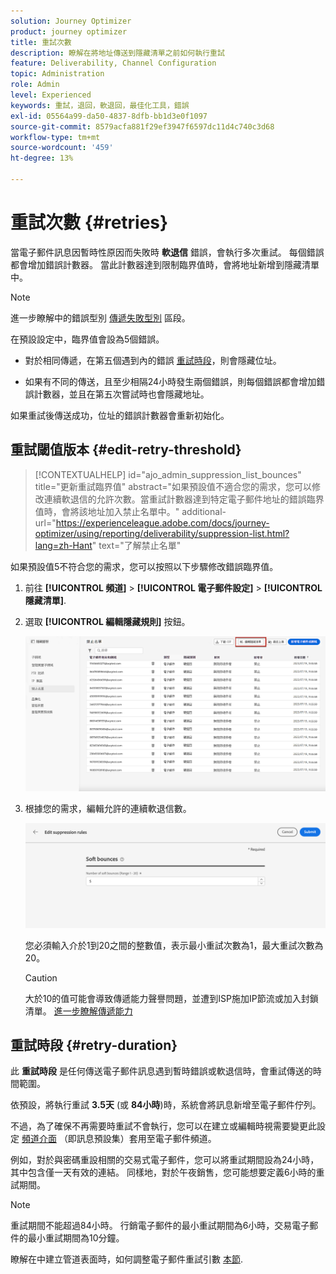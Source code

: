 ```yaml
---
solution: Journey Optimizer
product: journey optimizer
title: 重試次數
description: 瞭解在將地址傳送到隱藏清單之前如何執行重試
feature: Deliverability, Channel Configuration
topic: Administration
role: Admin
level: Experienced
keywords: 重試，退回，軟退回，最佳化工具，錯誤
exl-id: 05564a99-da50-4837-8dfb-bb1d3e0f1097
source-git-commit: 8579acfa881f29ef3947f6597dc11d4c740c3d68
workflow-type: tm+mt
source-wordcount: '459'
ht-degree: 13%

---
```


# 重試次數 {#retries}

當電子郵件訊息因暫時性原因而失敗時 **軟退信** 錯誤，會執行多次重試。 每個錯誤都會增加錯誤計數器。 當此計數器達到限制臨界值時，會將地址新增到隱藏清單中。

>[!NOTE]
>
>進一步瞭解中的錯誤型別 [傳遞失敗型別](../reports/suppression-list.md#delivery-failures) 區段。

在預設設定中，臨界值會設為5個錯誤。

* 對於相同傳遞，在第五個遇到內的錯誤 [重試時段](#retry-duration)，則會隱藏位址。

* 如果有不同的傳送，且至少相隔24小時發生兩個錯誤，則每個錯誤都會增加錯誤計數器，並且在第五次嘗試時也會隱藏地址。

如果重試後傳送成功，位址的錯誤計數器會重新初始化。

## 重試閾值版本 {#edit-retry-threshold}

>[!CONTEXTUALHELP]
>id="ajo_admin_suppression_list_bounces"
>title="更新重試臨界值"
>abstract="如果預設值不適合您的需求，您可以修改連續軟退信的允許次數。當重試計數器達到特定電子郵件地址的錯誤臨界值時，會將該地址加入禁止名單中。"
>additional-url="https://experienceleague.adobe.com/docs/journey-optimizer/using/reporting/deliverability/suppression-list.html?lang=zh-Hant" text="了解禁止名單"

如果預設值5不符合您的需求，您可以按照以下步驟修改錯誤臨界值。

1. 前往 **[!UICONTROL 頻道]** > **[!UICONTROL 電子郵件設定]** > **[!UICONTROL 隱藏清單]**.

1. 選取 **[!UICONTROL 編輯隱藏規則]** 按鈕。

   ![](assets/suppression-list-edit-retries.png)

1. 根據您的需求，編輯允許的連續軟退信數。

   ![](assets/suppression-list-edit-soft-bounces.png)

   您必須輸入介於1到20之間的整數值，表示最小重試次數為1，最大重試次數為20。

   >[!CAUTION]
   >
   >大於10的值可能會導致傳遞能力聲譽問題，並遭到ISP施加IP節流或加入封鎖清單。 [進一步瞭解傳遞能力](../reports/deliverability.md)

## 重試時段 {#retry-duration}

此 **重試時段** 是任何傳送電子郵件訊息遇到暫時錯誤或軟退信時，會重試傳送的時間範圍。

依預設，將執行重試 **3.5天** (或 **84小時**)時，系統會將訊息新增至電子郵件佇列。

不過，為了確保不再需要時重試不會執行，您可以在建立或編輯時視需要變更此設定 [頻道介面](channel-surfaces.md) （即訊息預設集）套用至電子郵件頻道。

例如，對於與密碼重設相關的交易式電子郵件，您可以將重試期間設為24小時，其中包含僅一天有效的連結。 同樣地，對於午夜銷售，您可能想要定義6小時的重試期間。

>[!NOTE]
>
>重試期間不能超過84小時。 行銷電子郵件的最小重試期間為6小時，交易電子郵件的最小重試期間為10分鐘。

瞭解在中建立管道表面時，如何調整電子郵件重試引數 [本節](../email/email-settings.md#email-retry).

